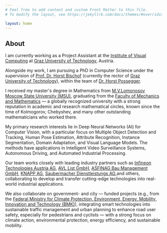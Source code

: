 ```yaml
---
# Feel free to add content and custom Front Matter to this file.
# To modify the layout, see https://jekyllrb.com/docs/themes/#overriding-theme-defaults

layout: home
---
```


## About

I am currently working as a Project Assistant at the [Institute of Visual Computing](https://www.tugraz.at/institute/icg/home) 
at [Graz University of Technology](https://en.wikipedia.org/wiki/Graz_University_of_Technology), Austria. 

Alongside my work, I am pursuing a PhD in Computer Science under the supervision of [Prof. Dr. Horst Bischof](https://en.wikipedia.org/wiki/Horst_Bischof)
(currently the rector of [Graz University of Technology](https://en.wikipedia.org/wiki/Graz_University_of_Technology)), within the team of [Dr. Horst Possegger](https://snototter.github.io/research/). 

I received my master's degree in Mathematics from [M.V.Lomonosov Moscow State University
(MSU)](https://en.wikipedia.org/wiki/Moscow_State_University), graduating from the [Faculty of Mechanics and Mathematics](https://en.wikipedia.org/wiki/MSU_Faculty_of_Mechanics_and_Mathematics) — a globally recognized
university with a strong reputation in academic and research mathematical circles, known since the time of
Kolmogorov, Chebyshev, and many other outstanding mathematicians who worked there.

My primary research interests lie in Deep Neural Networks (AI) for Computer Vision, with a particular focus
on Multiple Object Detection and Tracking, Human Pose Estimation, 
Attribute Recognition, Instance Segmentation, Domain Adaptation, and Visual Language Models.
The methods have applications in Intelligent Video Surveillance Systems, Autonomous Driving, 
and Automated Industrial Processing.

Our team works closely with leading industry partners such as [Infineon Technologies Austria AG](https://www.infineon.com/), 
[AVL List GmbH](https://www.avl.com/en), [ASFINAG Bau Management GmbH](https://www.asfinag.at/), [KNAPP AG](https://www.knapp.com/en/), 
[Saubermacher Dienstleistungs AG](https://saubermacher.at/),and others, collaborating to develop and transfer cutting-edge technologies 
into real-world industrial applications.

We also collaborate on government- and city — funded projects (e.g., from the [Federal Ministry for Climate Protection, 
Environment, Energy, Mobility, Innovation and Technology (BMK)](https://www.bmimi.gv.at/en.html)), 
integrating smart technologies into sustainable traffic management and urban planning to enhance road user safety,
especially for pedestrians and cyclists — with a strong focus on climate action, 
environmental protection, energy efficiency, and sustainable mobility.

